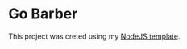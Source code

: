 # Go Barber

This project was creted using my [NodeJS template](https://github.com/tatianalopes/node-js-project-template).
